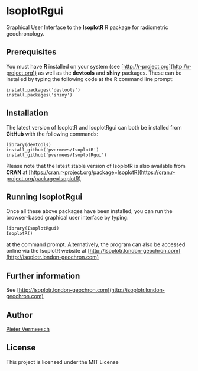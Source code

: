 # IsoplotRgui

Graphical User Interface to the **IsoplotR** R package for radiometric
geochronology.

## Prerequisites

You must have **R** installed on your system (see
[http://r-project.org](http://r-project.org)) as well as the
**devtools** and **shiny** packages. These can be installed by typing
the following code at the R command line prompt:


```
install.packages('devtools')
install.packages('shiny')
```

## Installation

The latest version of IsoplotR and IsoplotRgui can both be installed
from **GitHub** with the following commands:

```
library(devtools)
install_github('pvermees/IsoplotR')
install_github('pvermees/IsoplotRgui')
```

Please note that the latest stable version of IsoplotR is also
available from **CRAN** at
[https://cran.r-project.org/package=IsoplotR](https://cran.r-project.org/package=IsoplotR)

## Running IsoplotRgui

Once all these above packages have been installed, you can run the
browser-based graphical user interface by typing:


```
library(IsoplotRgui)
IsoplotR()
```

at the command prompt. Alternatively, the program can also be accessed
online via the IsoplotR website at
[http://isoplotr.london-geochron.com](http://isoplotr.london-geochron.com)

## Further information

See [http://isoplotr.london-geochron.com](http://isoplotr.london-geochron.com)

## Author

[Pieter Vermeesch](http://pieter.london-geochron.com)

## License

This project is licensed under the MIT License